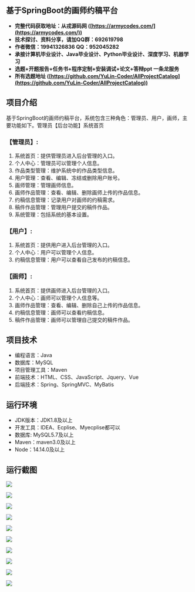 ## 基于SpringBoot的画师约稿平台

- <b>完整代码获取地址：从戎源码网 ([https://armycodes.com/](https://armycodes.com/))</b>
- <b>技术探讨、资料分享，请加QQ群：692619798</b> 
- <b>作者微信：19941326836  QQ：952045282</b> 
- <b>承接计算机毕业设计、Java毕业设计、Python毕业设计、深度学习、机器学习</b>
- <b>选题+开题报告+任务书+程序定制+安装调试+论文+答辩ppt 一条龙服务</b>
- <b>所有选题地址 ([https://github.com/YuLin-Coder/AllProjectCatalog](https://github.com/YuLin-Coder/AllProjectCatalog)) </b>

## 项目介绍
基于SpringBoot的画师约稿平台，系统包含三种角色：管理员、用户，画师，主要功能如下。管理员【后台功能】系统首页

### 【管理员】:
1. 系统首页：提供管理员进入后台管理的入口。
2. 个人中心：管理员可以管理个人信息。
3. 作品类型管理：维护系统中的作品类型信息。
4. 用户管理：查看、编辑、冻结或删除用户账号。
5. 画师管理：管理画师信息。
6. 画师作品管理：查看、编辑、删除画师上传的作品信息。
7. 约稿信息管理：记录用户对画师的约稿需求。
8. 稿件作品管理：管理用户提交的稿件作品。
9. 系统管理：包括系统的基本设置。

### 【用户】:
1. 系统首页：提供用户进入后台管理的入口。
2. 个人中心：用户可以管理个人信息。
3. 约稿信息管理：用户可以查看自己发布的约稿信息。

### 【画师】:
1. 系统首页：提供画师进入后台管理的入口。
2. 个人中心：画师可以管理个人信息等。
3. 画师作品管理：查看、编辑、删除自己上传的作品信息。
4. 约稿信息管理：画师可以查看约稿信息。
5. 稿件作品管理：画师可以管理自己提交的稿件作品。

## 项目技术
- 编程语言：Java
- 数据库：MySQL
- 项目管理工具：Maven
- 前端技术：HTML、CSS、JavaScript、Jquery、Vue
- 后端技术：Spring、SpringMVC、MyBatis

## 运行环境
- JDK版本：JDK1.8及以上
- 开发工具：IDEA、Ecplise、Myecplise都可以
- 数据库: MySQL5.7及以上
- Maven：maven3.0及以上
- Node：14.14.0及以上

## 运行截图
![](screenshot/1.png)

![](screenshot/2.png)

![](screenshot/3.png)

![](screenshot/4.png)

![](screenshot/5.png)

![](screenshot/6.png)

![](screenshot/7.png)

![](screenshot/8.png)

![](screenshot/9.png)

![](screenshot/10.png)
